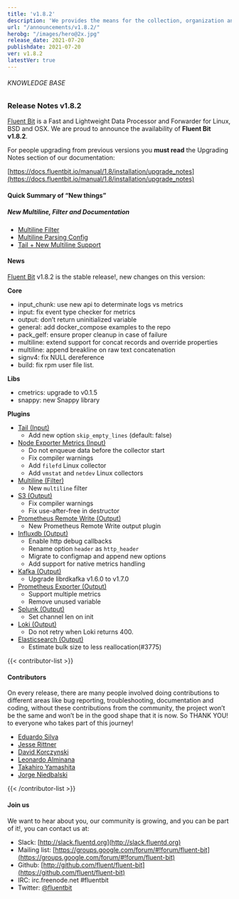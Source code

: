 ```yaml
---
title: 'v1.8.2'
description: 'We provides the means for the collection, organization and computerized retrieval of knowledge and Lightweight Data Forwarder for Linux, BSD and OSX. We are proud to announce the availability of Fluent Bit v1.8.2.'
url: "/announcements/v1.8.2/"
herobg: "/images/hero@2x.jpg"
release_date: 2021-07-20
publishdate: 2021-07-20
ver: v1.8.2
latestVer: true
---
```


###### KNOWLEDGE BASE

### Release Notes v1.8.2

[Fluent Bit](https://fluentbit.io) is a Fast and Lightweight Data Processor and Forwarder for Linux, BSD and OSX. We are proud to announce the availability of **Fluent Bit v1.8.2**.

For people upgrading from previous versions you **must read** the Upgrading Notes section of our documentation:

[https://docs.fluentbit.io/manual/1.8/installation/upgrade_notes](https://docs.fluentbit.io/manual/1.8/installation/upgrade_notes)

#### Quick Summary of “New things”

##### New Multiline, Filter and Documentation

* [Multiline Filter](https://docs.fluentbit.io/manual/1.8/pipeline/filters/multiline-stacktrace)
* [Multiline Parsing Config](https://docs.fluentbit.io/manual/1.8/administration/configuring-fluent-bit/multiline-parsing)
* [Tail + New Multiline Support](https://docs.fluentbit.io/manual/1.8/pipeline/inputs/tail#multiline-support)

#### News

[Fluent Bit](https://fluentbit.io) v1.8.2 is the stable release!, new changes on this version:


**Core**

* input_chunk: use new api to determinate logs vs metrics
* input: fix event type checker for metrics
* output: don’t return uninitialized variable
* general: add docker_compose examples to the repo
* pack_gelf: ensure proper cleanup in case of failure
* multiline: extend support for concat records and override properties
* multiline: append breakline on raw text concatenation
* signv4: fix NULL dereference
* build: fix rpm user file list.


**Libs**

* cmetrics: upgrade to v0.1.5
* snappy: new Snappy library


**Plugins**

* [Tail (Input)](https://docs.fluentbit.io/manual/1.8/pipeline/inputs/tail/)
  * Add new option `skip_empty_lines` (default: false)
* [Node Exporter Metrics (Input)](https://docs.fluentbit.io/manual/1.8/pipeline/inputs/node-exporter-metrics/)
  * Do not enqueue data before the collector start
  * Fix compiler warnings
  * Add `filefd` Linux collector
  * Add `vmstat` and `netdev` Linux collectors
* [Multiline (Filter)](https://docs.fluentbit.io/manual/1.8/pipeline/filters/multiline/)
  * New `multiline` filter
* [S3 (Output)](https://docs.fluentbit.io/manual/1.8/pipeline/outputs/s3/)
  * Fix compiler warnings
  * Fix use-after-free in destructor
* [Prometheus Remote Write (Output)](https://docs.fluentbit.io/manual/1.8/pipeline/outputs/prometheus-remote-write/)
  * New Prometheus Remote Write output plugin
* [Influxdb (Output)](https://docs.fluentbit.io/manual/1.8/pipeline/outputs/influxdb/)
  * Enable http debug callbacks
  * Rename option `header` as `http_header`
  * Migrate to configmap and append new options
  * Add support for native metrics handling
* [Kafka (Output)](https://docs.fluentbit.io/manual/1.8/pipeline/outputs/kafka/)
  * Upgrade librdkafka v1.6.0 to v1.7.0
* [Prometheus Exporter (Output)](https://docs.fluentbit.io/manual/1.8/pipeline/outputs/prometheus-exporter/)
  * Support multiple metrics
  * Remove unused variable
* [Splunk (Output)](https://docs.fluentbit.io/manual/1.8/pipeline/outputs/splunk/)
  * Set channel len on init
* [Loki (Output)](https://docs.fluentbit.io/manual/1.8/pipeline/outputs/loki/)
  * Do not retry when Loki returns 400.
* [Elasticsearch (Output)](https://docs.fluentbit.io/manual/1.8/pipeline/outputs/elasticsearch/)
  * Estimate bulk size to less reallocation(#3775)


{{< contributor-list >}}

#### Contributors

On every release, there are many people involved doing contributions to different areas like bug reporting, troubleshooting, documentation and coding, without these contributions from the community, the project won’t be the same and won’t be in the good shape that it is now. So THANK YOU! to everyone who takes part of this journey!

* [Eduardo Silva](https://github.com/edsiper)
* [Jesse Rittner](https://github.com/rittneje)
* [David Korczynski](https://github.com/DavidKorczynski)
* [Leonardo Alminana](https://github.com/leonardo-albertovich)
* [Takahiro Yamashita](https://github.com/nokute78)
* [Jorge Niedbalski](https://github.com/niedbalski)

{{< /contributor-list >}}

#### Join us

We want to hear about you, our community is growing, and you can be part of it!, you can contact us at:

* Slack: [http://slack.fluentd.org](http://slack.fluentd.org)
* Mailing list: [https://groups.google.com/forum/#!forum/fluent-bit](https://groups.google.com/forum/#!forum/fluent-bit)
* Github: [http://github.com/fluent/fluent-bit](https://github.com/fluent/fluent-bit)
* IRC: irc.freenode.net #fluentbit
* Twitter: [@fluentbit](https://twitter.com/fluentbit)